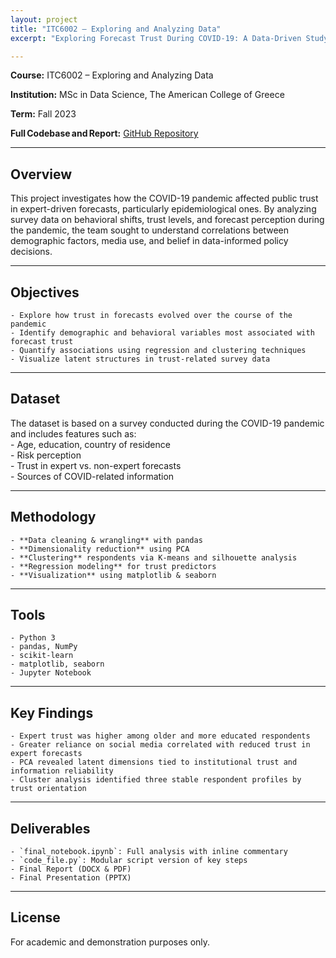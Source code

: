 ```yaml
---
layout: project
title: "ITC6002 – Exploring and Analyzing Data"
excerpt: "Exploring Forecast Trust During COVID-19: A Data-Driven Study"

---
```


  
**Course:** ITC6002 – Exploring and Analyzing Data

**Institution:** MSc in Data Science, The American College of Greece

**Term:** Fall 2023

**Full Codebase and Report:** [GitHub Repository](https://github.com/C-Kapsalis/ITC6002---Exploring-and-Analyzing-Data)

---


## Overview  

This project investigates how the COVID-19 pandemic affected public trust in expert-driven forecasts, particularly epidemiological ones. By analyzing survey data on behavioral shifts, trust levels, and forecast perception during the pandemic, the team sought to understand correlations between demographic factors, media use, and belief in data-informed policy decisions.

---


## Objectives  
	- Explore how trust in forecasts evolved over the course of the pandemic  
	- Identify demographic and behavioral variables most associated with forecast trust  
	- Quantify associations using regression and clustering techniques  
	- Visualize latent structures in trust-related survey data

---


## Dataset  
The dataset is based on a survey conducted during the COVID-19 pandemic and includes features such as:  
	- Age, education, country of residence  
	- Risk perception  
	- Trust in expert vs. non-expert forecasts  
	- Sources of COVID-related information

---


## Methodology  

	- **Data cleaning & wrangling** with pandas  
	- **Dimensionality reduction** using PCA  
	- **Clustering** respondents via K-means and silhouette analysis  
	- **Regression modeling** for trust predictors  
	- **Visualization** using matplotlib & seaborn  

---


## Tools  

	- Python 3  
	- pandas, NumPy  
	- scikit-learn  
	- matplotlib, seaborn  
	- Jupyter Notebook

---


## Key Findings  

	- Expert trust was higher among older and more educated respondents  
	- Greater reliance on social media correlated with reduced trust in expert forecasts  
	- PCA revealed latent dimensions tied to institutional trust and information reliability  
	- Cluster analysis identified three stable respondent profiles by trust orientation

---


## Deliverables  

	- `final_notebook.ipynb`: Full analysis with inline commentary  
	- `code_file.py`: Modular script version of key steps  
	- Final Report (DOCX & PDF)  
	- Final Presentation (PPTX)

---


## License  

For academic and demonstration purposes only.